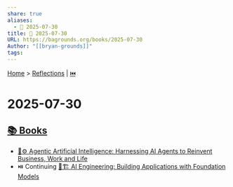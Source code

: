 ```yaml
---
share: true
aliases:
  - 📅 2025-07-30
title: 📅 2025-07-30
URL: https://bagrounds.org/books/2025-07-30
Author: "[[bryan-grounds]]"
tags: 
---
```

[Home](../index.md) > [Reflections](./index.md) | [⏮️](./2025-07-29.md)  
# 2025-07-30  
## [📚 Books](../books/index.md)  
- [🤖⚙️ Agentic Artificial Intelligence: Harnessing AI Agents to Reinvent Business, Work and Life](../books/agentic-artificial-intelligence-harnessing-ai-agents-to-reinvent-business-work-and-life.md)  
- ⏯️ Continuing [🤖🏗️ AI Engineering: Building Applications with Foundation Models](../books/ai-engineering-building-applications-with-foundation-models.md)